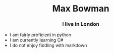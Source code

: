 <h1 align="center">Max Bowman</h1>
<h3 align="center">I live in London</h3>

-  I am fairly proficient in python
-  I am currently learning C#
-  I do not enjoy fiddling with markdown

 
